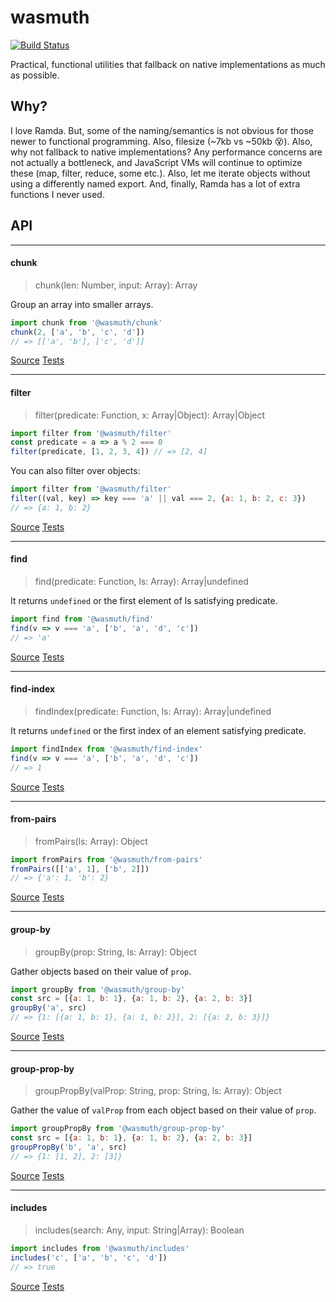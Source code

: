 # wasmuth

[![Build Status](https://travis-ci.org/staydecent/wasmuth.svg?branch=master)](https://travis-ci.org/staydecent/wasmuth)

Practical, functional utilities that fallback on native implementations as much as possible.

## Why?

I love Ramda. But, some of the naming/semantics is not obvious for those newer to functional programming. Also, filesize (~7kb vs ~50kb 😵). Also, why not fallback to native implementations? Any performance concerns are not actually a bottleneck, and JavaScript VMs will continue to optimize these (map, filter, reduce, some etc.). Also, let me iterate objects without using a differently named export. And, finally, Ramda has a lot of extra functions I never used.

## API

---
#### chunk

> chunk(len: Number, input: Array): Array

Group an array into smaller arrays.

```javascript
import chunk from '@wasmuth/chunk'
chunk(2, ['a', 'b', 'c', 'd'])
// => [['a', 'b'], ['c', 'd']]
```

[Source](https://github.com/staydecent/wasmuth/tree/master/packages/node_modules/@wasmuth/chunk/chunk.js)
[Tests](https://github.com/staydecent/wasmuth/tree/master/test/chunk.js)

---
#### filter

> filter(predicate: Function, x: Array|Object): Array|Object

```javascript
import filter from '@wasmuth/filter'
const predicate = a => a % 2 === 0
filter(predicate, [1, 2, 3, 4]) // => [2, 4]
```

You can also filter over objects:

```javascript
import filter from '@wasmuth/filter'
filter((val, key) => key === 'a' || val === 2, {a: 1, b: 2, c: 3})
// => {a: 1, b: 2}
```

[Source](https://github.com/staydecent/wasmuth/tree/master/packages/node_modules/@wasmuth/filter/filter.js)
[Tests](https://github.com/staydecent/wasmuth/tree/master/test/filter.js)

---
#### find

> find(predicate: Function, ls: Array): Array|undefined

It returns `undefined` or the first element of ls satisfying predicate.

```javascript
import find from '@wasmuth/find'
find(v => v === 'a', ['b', 'a', 'd', 'c'])
// => 'a'
```

[Source](https://github.com/staydecent/wasmuth/tree/master/packages/node_modules/@wasmuth/find/find.js)
[Tests](https://github.com/staydecent/wasmuth/tree/master/test/find.js)

---
#### find-index

> findIndex(predicate: Function, ls: Array): Array|undefined

It returns `undefined` or the first index of an element satisfying predicate.

```javascript
import findIndex from '@wasmuth/find-index'
find(v => v === 'a', ['b', 'a', 'd', 'c'])
// => 1
```

[Source](https://github.com/staydecent/wasmuth/tree/master/packages/node_modules/@wasmuth/find-index/find-index.js)
[Tests](https://github.com/staydecent/wasmuth/tree/master/test/find-index.js)

---
#### from-pairs

> fromPairs(ls: Array): Object

```javascript
import fromPairs from '@wasmuth/from-pairs'
fromPairs([['a', 1], ['b', 2]])
// => {'a': 1, 'b': 2}
```

[Source](https://github.com/staydecent/wasmuth/tree/master/packages/node_modules/@wasmuth/from-pairs/from-pairs.js)
[Tests](https://github.com/staydecent/wasmuth/tree/master/test/from-pairs.js)

---
#### group-by

> groupBy(prop: String, ls: Array): Object

Gather objects based on their value of `prop`.

```javascript
import groupBy from '@wasmuth/group-by'
const src = [{a: 1, b: 1}, {a: 1, b: 2}, {a: 2, b: 3}]
groupBy('a', src)
// => {1: [{a: 1, b: 1}, {a: 1, b: 2}], 2: [{a: 2, b: 3}]}
```

[Source](https://github.com/staydecent/wasmuth/tree/master/packages/node_modules/@wasmuth/group-by/group-by.js)
[Tests](https://github.com/staydecent/wasmuth/tree/master/test/group-by.js)

---
#### group-prop-by

> groupPropBy(valProp: String, prop: String, ls: Array): Object

Gather the value of `valProp` from each object based on their value of `prop`.

```javascript
import groupPropBy from '@wasmuth/group-prop-by'
const src = [{a: 1, b: 1}, {a: 1, b: 2}, {a: 2, b: 3}]
groupPropBy('b', 'a', src)
// => {1: [1, 2], 2: [3]}
```

[Source](https://github.com/staydecent/wasmuth/tree/master/packages/node_modules/@wasmuth/group-prop-by/group-prop-by.js)
[Tests](https://github.com/staydecent/wasmuth/tree/master/test/group-prop-by.js)

---
#### includes

> includes(search: Any, input: String|Array): Boolean

```javascript
import includes from '@wasmuth/includes'
includes('c', ['a', 'b', 'c', 'd'])
// => true
```

[Source](https://github.com/staydecent/wasmuth/tree/master/packages/node_modules/@wasmuth/includes/includes.js)
[Tests](https://github.com/staydecent/wasmuth/tree/master/test/includes.js)
